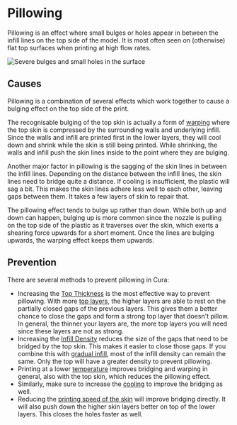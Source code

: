 Pillowing
====
Pillowing is an effect where small bulges or holes appear in between the infill lines on the top side of the model. It is most often seen on (otherwise) flat top surfaces when printing at high flow rates.

![Severe bulges and small holes in the surface](../images/pillowing.jpg)

Causes
----
Pillowing is a combination of several effects which work together to cause a bulging effect on the top side of the print.

The recognisable bulging of the top skin is actually a form of [warping](warping.md) where the top skin is compressed by the surrounding walls and underlying infill. Since the walls and infill are printed first in the lower layers, they will cool down and shrink while the skin is still being printed. While shrinking, the walls and infill push the skin lines inside to the point where they are bulging.

Another major factor in pillowing is the sagging of the skin lines in between the infill lines. Depending on the distance between the infill lines, the skin lines need to bridge quite a distance. If cooling is insufficient, the plastic will sag a bit. This makes the skin lines adhere less well to each other, leaving gaps between them. It takes a few layers of skin to repair that.

The pillowing effect tends to bulge up rather than down. While both up and down can happen, bulging up is more common since the nozzle is pulling on the top side of the plastic as it traverses over the skin, which exerts a shearing force upwards for a short moment. Once the lines are bulging upwards, the warping effect keeps them upwards.

Prevention
----
There are several methods to prevent pillowing in Cura:
* Increasing the [Top Thickness](../shell/top_thickness.md) is the most effective way to prevent pillowing. With more [top layers](../shell/top_layers.md), the higher layers are able to rest on the partially closed gaps of the previous layers. This gives them a better chance to close the gaps and form a strong top layer that doesn't pillow. In general, the thinner your layers are, the more top layers you will need since these layers are not as strong.
* Increasing the [Infill Density](../infill/infill_sparse_density.md) reduces the size of the gaps that need to be bridged by the top skin. This makes it easier to close those gaps. If you combine this with [gradual infill](../infill/gradual_infill_steps.md), most of the infill density can remain the same. Only the top will have a greater density to prevent pillowing.
* Printing at a lower [temperature](../material/material_print_temperature.md) improves bridging and warping in general, also with the top skin, which reduces the pillowing effect.
* Similarly, make sure to increase the [cooling](../cooling/cool_fan_speed.md) to improve the bridging as well.
* Reducing the [printing speed of the skin](../speed/speed_topbottom.md) will improve bridging directly. It will also push down the higher skin layers better on top of the lower layers. This closes the holes faster as well.